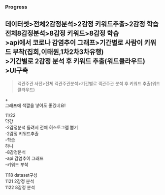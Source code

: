 ### Progress  
데이터셋>전체2감정분석>2감정 키워드추출>2감정 학습  
  전체8감정분석>8감정 키워드>8감정 학습    
  \>api에서 코로나 감염추이 그래프>기간별로 사람이 키워드 부착(집회,이태원,1차2차3차유행)  
  \>기간별로 2감정 분석 후 키워드 추출(워드클라우드)  
  \>UI구축  
  --------------  
  >객관주관 사전>전체 객관주관분석>기간별로 객관주관 분석 후 키워드 추출(워드클라우드)  




\+  
그래프에 색깔을 넣어도 좋겠네요!  

11/22  
막강  
-2감정분석 돌려서 전체 히스토그램 뽑기  
-2감정 키워드추출  
-학습  
하니  
-8감정분석  
-api 감염추이 그래프  
-키워드 부착  

1118 dataset구성  
1121 2감정 분석  
1122 8감정 분석  
